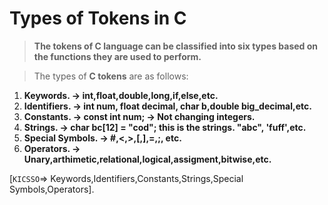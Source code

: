 # Types of Tokens in C

> **The tokens of C language can be classified into six types based on the
    functions they are used to perform.**

> The types of **C tokens** are as follows:

1. **Keywords.  ->  int,float,double,long,if,else,etc.**
2. **Identifiers. -> int num, float decimal, char b,double big_decimal,etc.**
3. **Constants. -> const int num; -> Not changing integers.**
4. **Strings. -> char bc[12] = "cod"; this is the strings. "abc", 'fuff',etc.**
5. **Special Symbols. -> #,<,>,[,],=,;, etc.**
6. **Operators. -> Unary,arthimetic,relational,logical,assigment,bitwise,etc.**

[`KICSSO`=> Keywords,Identifiers,Constants,Strings,Special Symbols,Operators].

